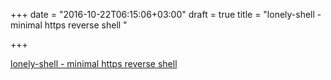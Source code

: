+++
date = "2016-10-22T06:15:06+03:00"
draft = true
title = "lonely-shell - minimal https reverse shell "

+++

<p><a href="https://t.co/6fjyqMgNS2">lonely-shell - minimal https reverse shell </a></p>
